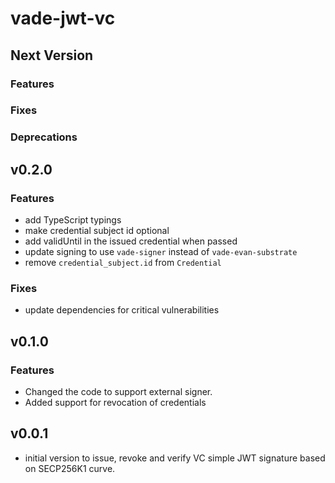 # vade-jwt-vc

## Next Version

### Features

### Fixes

### Deprecations

## v0.2.0

### Features

- add TypeScript typings
- make credential subject id optional
- add validUntil in the issued credential when passed
- update signing to use `vade-signer` instead of `vade-evan-substrate`
- remove `credential_subject.id` from `Credential`

### Fixes

- update dependencies for critical vulnerabilities

## v0.1.0

### Features

- Changed the code to support external signer.
- Added support for revocation of credentials

## v0.0.1

- initial version to issue, revoke and verify VC simple JWT signature based on SECP256K1 curve.
